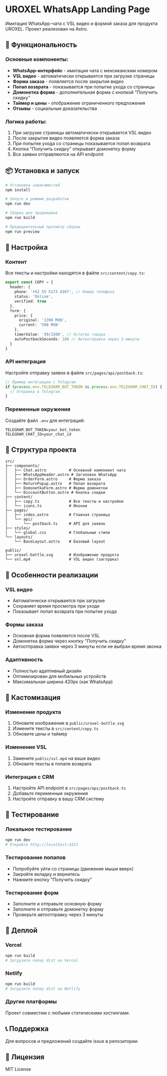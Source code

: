 # UROXEL WhatsApp Landing Page

Имитация WhatsApp-чата с VSL видео и формой заказа для продукта UROXEL. Проект реализован на Astro.

## 🚀 Функциональность

### Основные компоненты:
- **WhatsApp-интерфейс** - имитация чата с мексиканским номером
- **VSL видео** - автоматически открывается при загрузке страницы
- **Форма заказа** - появляется после закрытия видео
- **Попап возврата** - показывается при попытке ухода со страницы
- **Домонетка форма** - дополнительная форма с кнопкой "Получить скидку"
- **Таймер и цены** - отображение ограниченного предложения
- **Отзывы** - социальные доказательства

### Логика работы:
1. При загрузке страницы автоматически открывается VSL видео
2. После закрытия видео появляется форма заказа
3. При попытке ухода со страницы показывается попап возврата
4. Кнопка "Получить скидку" открывает домонетку форму
5. Все заявки отправляются на API endpoint

## 📦 Установка и запуск

```bash
# Установка зависимостей
npm install

# Запуск в режиме разработки
npm run dev

# Сборка для продакшена
npm run build

# Предварительный просмотр сборки
npm run preview
```

## 🎨 Настройка

### Контент
Все тексты и настройки находятся в файле `src/content/copy.ts`:

```typescript
export const COPY = {
  header: {
    phone: '+52 55 5173 4167', // Номер телефона
    status: 'Online',
    verified: true
  },
  form: {
    price: {
      original: '1390 MXN',
      current: '590 MXN'
    },
    timerValue: '39/1500', // Остаток товара
    autoPostbackSeconds: 180 // Автоотправка через 3 минуты
  }
}
```

### API интеграция
Настройте отправку заявок в файле `src/pages/api/postback.ts`:

```typescript
// Пример интеграции с Telegram
if (process.env.TELEGRAM_BOT_TOKEN && process.env.TELEGRAM_CHAT_ID) {
  // Отправка в Telegram
}
```

### Переменные окружения
Создайте файл `.env` для интеграций:

```env
TELEGRAM_BOT_TOKEN=your_bot_token
TELEGRAM_CHAT_ID=your_chat_id
```

## 📁 Структура проекта

```
src/
├── components/
│   ├── Chat.astro          # Основной компонент чата
│   ├── WhatsAppHeader.astro # Заголовок WhatsApp
│   ├── OrderForm.astro     # Форма заказа
│   ├── ReturnPopup.astro   # Попап возврата
│   ├── DomonetkaForm.astro # Форма домонетки
│   └── DiscountButton.astro # Кнопка скидки
├── content/
│   ├── copy.ts             # Все тексты и настройки
│   └── icons.ts            # Иконки
├── pages/
│   ├── index.astro         # Главная страница
│   └── api/
│       └── postback.ts     # API для заявок
├── styles/
│   └── global.css          # Глобальные стили
└── layouts/
    └── BaseLayout.astro    # Базовый layout

public/
├── uroxel-bottle.svg       # Изображение продукта
└── vsl.mp4                 # VSL видео (заглушка)
```

## 🎯 Особенности реализации

### VSL видео
- Автоматически открывается при загрузке
- Сохраняет время просмотра при уходе
- Показывает попап возврата при попытке ухода

### Формы заказа
- Основная форма появляется после VSL
- Домонетка форма через кнопку "Получить скидку"
- Автоотправка заявки через 3 минуты если не выбран время звонка

### Адаптивность
- Полностью адаптивный дизайн
- Оптимизирован для мобильных устройств
- Максимальная ширина 420px (как WhatsApp)

## 🔧 Кастомизация

### Изменение продукта
1. Обновите изображение в `public/uroxel-bottle.svg`
2. Измените тексты в `src/content/copy.ts`
3. Обновите цены и таймер

### Изменение VSL
1. Замените `public/vsl.mp4` на ваше видео
2. Обновите тексты в попапе возврата

### Интеграция с CRM
1. Настройте API endpoint в `src/pages/api/postback.ts`
2. Добавьте переменные окружения
3. Настройте отправку в вашу CRM систему

## 📱 Тестирование

### Локальное тестирование
```bash
npm run dev
# Откройте http://localhost:4321
```

### Тестирование попапов
- Попробуйте уйти со страницы (движение мыши вверх)
- Закройте вкладку и вернитесь
- Нажмите кнопку "Получить скидку"

### Тестирование форм
- Заполните и отправьте основную форму
- Заполните и отправьте домонетку форму
- Проверьте автоотправку через 3 минуты

## 🚀 Деплой

### Vercel
```bash
npm run build
# Загрузите папку dist на Vercel
```

### Netlify
```bash
npm run build
# Загрузите папку dist на Netlify
```

### Другие платформы
Проект совместим с любыми статическими хостингами.

## 📞 Поддержка

Для вопросов и предложений создайте issue в репозитории.

## 📄 Лицензия

MIT License

